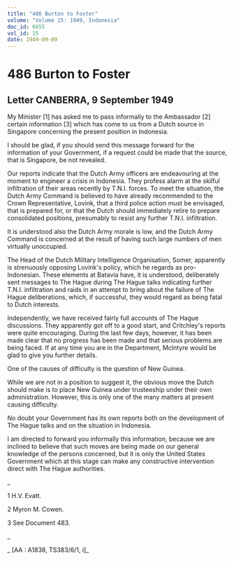 ```yaml
---
title: "486 Burton to Foster"
volume: "Volume 15: 1949, Indonesia"
doc_id: 6655
vol_id: 15
date: 1949-09-09
---
```


# 486 Burton to Foster

## Letter CANBERRA, 9 September 1949

My Minister [1] has asked me to pass informally to the Ambassador [2] certain information [3] which has come to us from a Dutch source in Singapore concerning the present position in Indonesia.

I should be glad, if you should send this message forward for the information of your Government, if a request could be made that the source, that is Singapore, be not revealed.

Our reports indicate that the Dutch Army officers are endeavouring at the moment to engineer a crisis in Indonesia. They profess alarm at the skilful infiltration of their areas recently by T.N.I. forces. To meet the situation, the Dutch Army Command is believed to have already recommended to the Crown Representative, Lovink, that a third police action must be envisaged, that is prepared for, or that the Dutch should immediately retire to prepare consolidated positions, presumably to resist any further T.N.I. infiltration.

It is understood also the Dutch Army morale is low, and the Dutch Army Command is concerned at the result of having such large numbers of men virtually unoccupied.

The Head of the Dutch Military Intelligence Organisation, Somer, apparently is strenuously opposing Lovink's policy, which he regards as pro-Indonesian. These elements at Batavia have, it is understood, deliberately sent messages to The Hague during The Hague talks indicating further T.N.I. infiltration and raids in an attempt to bring about the failure of The Hague deliberations, which, if successful, they would regard as being fatal to Dutch interests.

Independently, we have received fairly full accounts of The Hague discussions. They apparently got off to a good start, and Critchley's reports were quite encouraging. During the last few days, however, it has been made clear that no progress has been made and that serious problems are being faced. If at any time you are in the Department, McIntyre would be glad to give you further details.

One of the causes of difficulty is the question of New Guinea.

While we are not in a position to suggest it, the obvious move the Dutch should make is to place New Guinea under trusteeship under their own administration. However, this is only one of the many matters at present causing difficulty.

No doubt your Government has its own reports both on the development of The Hague talks and on the situation in Indonesia.

I am directed to forward you informally this information, because we are inclined to believe that such moves are being made on our general knowledge of the persons concerned, but it is only the United States Government which at this stage can make any constructive intervention direct with The Hague authorities.

_

1 H.V. Evatt.

2 Myron M. Cowen.

3 See Document 483.

_

_ [AA : A1838, TS383/6/1, i]_
